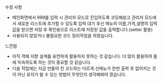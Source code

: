 수정 사항
- 메인화면에서 999를 입력 시 관리자 모드로 진입하도록 코딩해놨고 관리자 모드에서 새로운 리스트에 추가할 수 있도록 입력 대기 후신 메뉴의 이름,가격,설명의 입력 값을 받으면 저장 후 확인용으로 리스트에 저장된 값을 출력합니다.(setter 활용)
- 사용되지 않았거나 불필요한 코드 정리작업을 하였습니다.

느낀점
- 아직 객체 지향 설계를 유연하게 활용하지 못하는 것 같습니다. 더 많이 활용하여 몸에 익숙하도록 하는 것이 중요할 것 같습니다.
- 다음 작업에는 지금 만들어 진 코드와는 다르게 신메뉴가 한번 출력 후 없어지는 것이 아닌 유지가 될 수 있는 방법이 무엇인지 생각해봐야 겠습니다.